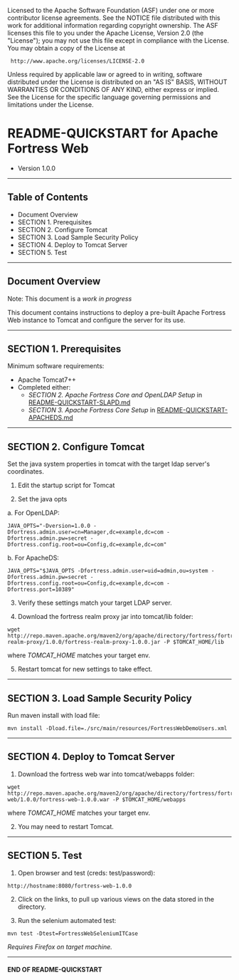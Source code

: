    Licensed to the Apache Software Foundation (ASF) under one
   or more contributor license agreements.  See the NOTICE file
   distributed with this work for additional information
   regarding copyright ownership.  The ASF licenses this file
   to you under the Apache License, Version 2.0 (the
   "License"); you may not use this file except in compliance
   with the License.  You may obtain a copy of the License at

     http://www.apache.org/licenses/LICENSE-2.0

   Unless required by applicable law or agreed to in writing,
   software distributed under the License is distributed on an
   "AS IS" BASIS, WITHOUT WARRANTIES OR CONDITIONS OF ANY
   KIND, either express or implied.  See the License for the
   specific language governing permissions and limitations
   under the License.

# README-QUICKSTART for Apache Fortress Web
 * Version 1.0.0

-------------------------------------------------------------------------------
## Table of Contents

 * Document Overview
 * SECTION 1. Prerequisites
 * SECTION 2. Configure Tomcat
 * SECTION 3. Load Sample Security Policy
 * SECTION 4. Deploy to Tomcat Server
 * SECTION 5. Test
___________________________________________________________________________________
## Document Overview

Note: This document is a *work in progress*

This document contains instructions to deploy a pre-built Apache Fortress Web instance to Tomcat and configure the server for its use.

-------------------------------------------------------------------------------
## SECTION 1. Prerequisites

Minimum software requirements:
 * Apache Tomcat7++
 * Completed either:
    * *SECTION 2. Apache Fortress Core and OpenLDAP Setup* in [README-QUICKSTART-SLAPD.md](https://github.com/apache/directory-fortress-core/blob/master/README-QUICKSTART-SLAPD.md)
    * *SECTION 3. Apache Fortress Core Setup* in [README-QUICKSTART-APACHEDS.md](https://github.com/apache/directory-fortress-core/blob/master/README-QUICKSTART-APACHEDS.md)

___________________________________________________________________________________
## SECTION 2. Configure Tomcat

Set the java system properties in tomcat with the target ldap server's coordinates.

1. Edit the startup script for Tomcat

2. Set the java opts

 a. For OpenLDAP:

 ```
 JAVA_OPTS="-Dversion=1.0.0 -Dfortress.admin.user=cn=Manager,dc=example,dc=com -Dfortress.admin.pw=secret -Dfortress.config.root=ou=Config,dc=example,dc=com"
 ```

 b. For ApacheDS:
 ```
 JAVA_OPTS="$JAVA_OPTS -Dfortress.admin.user=uid=admin,ou=system -Dfortress.admin.pw=secret -Dfortress.config.root=ou=Config,dc=example,dc=com -Dfortress.port=10389"
 ```

3. Verify these settings match your target LDAP server.

4. Download the fortress realm proxy jar into tomcat/lib folder:

  ```
  wget http://repo.maven.apache.org/maven2/org/apache/directory/fortress/fortress-realm-proxy/1.0.0/fortress-realm-proxy-1.0.0.jar -P $TOMCAT_HOME/lib
  ```

  where *TOMCAT_HOME* matches your target env.

5. Restart tomcat for new settings to take effect.

___________________________________________________________________________________
## SECTION 3. Load Sample Security Policy

Run maven install with load file:
```
mvn install -Dload.file=./src/main/resources/FortressWebDemoUsers.xml
```

___________________________________________________________________________________
## SECTION 4. Deploy to Tomcat Server

1. Download the fortress web war into tomcat/webapps folder:

  ```
  wget http://repo.maven.apache.org/maven2/org/apache/directory/fortress/fortress-web/1.0.0/fortress-web-1.0.0.war -P $TOMCAT_HOME/webapps
  ```

  where *TOMCAT_HOME* matches your target env.

2. You may need to restart Tomcat.

___________________________________________________________________________________
## SECTION 5. Test

1. Open browser and test (creds: test/password):

 ```
 http://hostname:8080/fortress-web-1.0.0
 ```

2. Click on the links, to pull up various views on the data stored in the directory.

3. Run the selenium automated test:

 ```
 mvn test -Dtest=FortressWebSeleniumITCase
 ```

 *Requires Firefox on target machine.*

___________________________________________________________________________________
#### END OF README-QUICKSTART